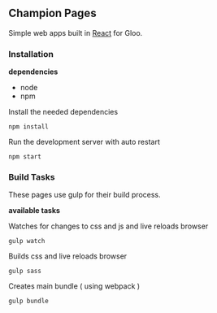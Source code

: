 ## Champion Pages
Simple web apps built in [React](http://facebook.github.io/react/) for Gloo.

### Installation

**dependencies**
- node
- npm


Install the needed dependencies
```
npm install
```


Run the development server with auto restart
```
npm start
```

### Build Tasks

These pages use gulp for their build process.

**available tasks**

Watches for changes to css and js and live reloads browser
```
gulp watch
```
Builds css and live reloads browser
```
gulp sass
```
Creates main bundle ( using webpack )
```
gulp bundle
```
